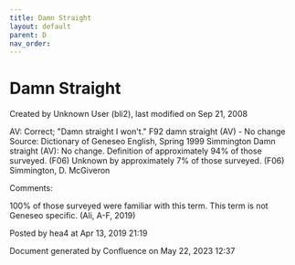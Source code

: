 ```yaml
---
title: Damn Straight
layout: default
parent: D
nav_order:
---
```


# Damn Straight

Created by  Unknown User (bli2), last modified on Sep 21, 2008

AV: Correct; &quot;Damn straight I won't.&quot; F92 damn straight (AV) - No change Source: Dictionary of Geneseo English, Spring 1999 Simmington Damn straight (AV): No change. Definition of approximately 94% of those surveyed. (F06) Unknown by approximately 7% of those surveyed. (F06) Simmington, D. McGiveron

Comments:

100% of those surveyed were familiar with this term. This term is not Geneseo specific. (Ali, A-F, 2019)

Posted by hea4 at Apr 13, 2019 21:19

Document generated by Confluence on May 22, 2023 12:37


